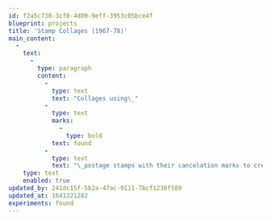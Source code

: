```yaml
---
id: f2a5c738-3cf0-4d89-9eff-3953c05bce4f
blueprint: projects
title: 'Stamp Collages (1967-78)'
main_content:
  -
    text:
      -
        type: paragraph
        content:
          -
            type: text
            text: "Collages using\_"
          -
            type: text
            marks:
              -
                type: bold
            text: found
          -
            type: text
            text: "\_postage stamps with their cancelation marks to create concrete poems."
    type: text
    enabled: true
updated_by: 241dc15f-5b2a-47ac-9111-7bcf1230f589
updated_at: 1641321282
experiments: found
---
```


